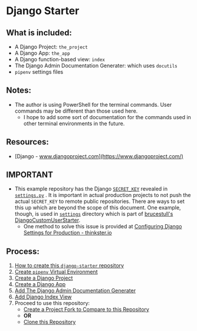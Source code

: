 # Django Starter

## What is included:
* A Django Project: `the_project`
* A Django App: `the_app`
* A Django function-based view: `index`
* The Django Admin Documentation Generater: which uses `docutils`
* `pipenv` settings files


## Notes:
* The author is using PowerShell for the terminal commands. User commands may be different than those used here.
    * I hope to add some sort of documentation for the commands used in other terminal environments in the future.


## Resources:
* [Django - www.djangoproject.com](https://www.djangoproject.com/)


## **IMPORTANT**
* This example repository has the Django [`SECRET_KEY`](https://docs.djangoproject.com/en/4.0/ref/settings/#secret-key) revealed in [`settings.py`](./the_project/settings.py) . It is important in actual production projects to not push the actual `SECRET_KEY` to remote public repositories. There are ways to set this up which are beyond the scope of this document. One example, though, is used in [`settings`](https://github.com/brucestull/DjangoCustomUserStarter/tree/main/my_current_project/settings) directory which is part of [brucestull's DjangoCustomUserStarter](https://github.com/brucestull/DjangoCustomUserStarter).
    * One method to solve this issue is provided at [Configuring Django Settings for Production - thinkster.io](https://thinkster.io/tutorials/configuring-django-settings-for-production)


## Process:
1. [How to create this `django-starter` repository](./notes/01_how_to_create_this_repository.md)
1. [Create `pipenv` Virtual Environment](./notes/02_create_virtual_environment.md)
1. [Create a Django Project](./notes/03_create_django_project.md)
1. [Create a Django App](./notes/04_create_django_app.md)
1. [Add The Django Admin Documentation Generater](./notes/05_add_django_admin_documentation_generator.md)
1. [Add Django Index View](./notes/06_add_index_page.md)
1. Proceed to use this repository:
    * [Create a Project Fork to Compare to this Repository](./notes/07f_fork_this_repository.md)
    * **OR**
    * [Clone this Repository](./notes/07c_clone_this_repository.md)

